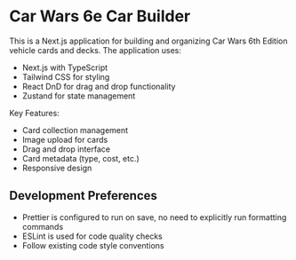 <!-- Use this file to provide workspace-specific custom instructions to Copilot. For more details, visit https://code.visualstudio.com/docs/copilot/copilot-customization#_use-a-githubcopilotinstructionsmd-file -->

# Car Wars 6e Car Builder

This is a Next.js application for building and organizing Car Wars 6th Edition vehicle cards and decks. The application uses:

- Next.js with TypeScript
- Tailwind CSS for styling
- React DnD for drag and drop functionality
- Zustand for state management

Key Features:
- Card collection management
- Image upload for cards
- Drag and drop interface
- Card metadata (type, cost, etc.)
- Responsive design

## Development Preferences
- Prettier is configured to run on save, no need to explicitly run formatting commands
- ESLint is used for code quality checks
- Follow existing code style conventions

